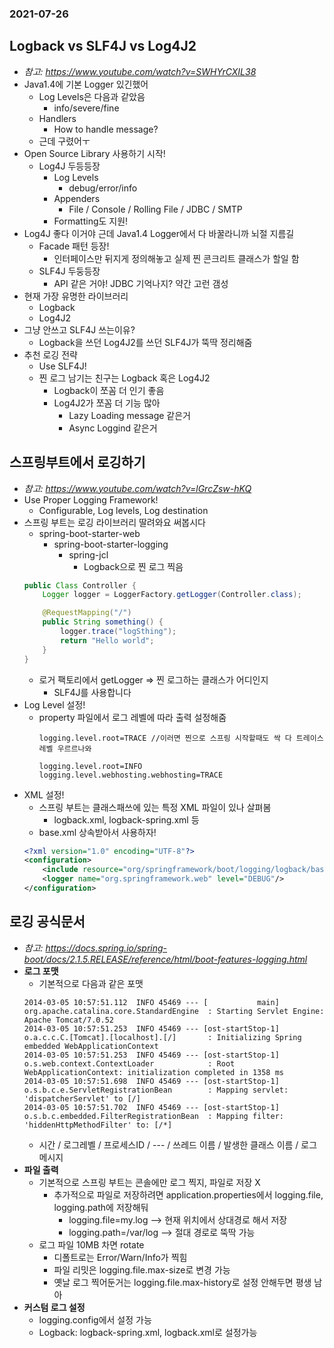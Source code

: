 ### 2021-07-26

## Logback vs SLF4J vs Log4J2
- *참고: https://www.youtube.com/watch?v=SWHYrCXIL38*
- Java1.4에 기본 Logger 있긴했어
    - Log Levels은 다음과 같았음
        - info/severe/fine
    - Handlers
        - How to handle message?
    - 근데 구렸어ㅜ
- Open Source Library 사용하기 시작!
    - Log4J 두등등장
        - Log Levels
            - debug/error/info
        - Appenders
            - File / Console / Rolling File / JDBC / SMTP
        - Formatting도 지원!
- Log4J 좋다 이거야 근데 Java1.4 Logger에서 다 바꿀라니까 뇌절 지름길
    - Facade 패턴 등장!
        - 인터페이스만 뒤지게 정의해놓고 실제 찐 콘크리트 클래스가 할일 함
    - SLF4J 두둥등장
        - API 같은 거야! JDBC 기억나지? 약간 고런 갬성
- 현재 가장 유명한 라이브러리
    - Logback
    - Log4J2
- 그냥 안쓰고 SLF4J 쓰는이유?
    - Logback을 쓰던 Log4J2를 쓰던 SLF4J가 뚝딱 정리해줌 
- 추천 로깅 전략
    - Use SLF4J!
    - 찐 로그 남기는 친구는 Logback 혹은 Log4J2
        - Logback이 쪼꼼 더 인기 좋음
        - Log4J2가 쪼꼼 더 기능 많아
            - Lazy Loading message 같은거
            - Async Loggind 같은거

## 스프링부트에서 로깅하기
- *참고: https://www.youtube.com/watch?v=lGrcZsw-hKQ*
- Use Proper Logging Framework!
    - Configurable, Log levels, Log destination
- 스프링 부트는 로깅 라이브러리 딸려와요 써봅시다
    - spring-boot-starter-web
        - spring-boot-starter-logging
            - spring-jcl
                - Logback으로 찐 로그 찍음
    ```java
    public Class Controller {
        Logger logger = LoggerFactory.getLogger(Controller.class);
    
        @RequestMapping("/")
        public String something() {
            logger.trace("logSthing");
            return "Hello world";
        }       
    }
    ```
    - 로거 팩토리에서 getLogger => 찐 로그하는 클래스가 어디인지
        - SLF4J를 사용합니다
- Log Level 설정!
    - property 파일에서 로그 레벨에 따라 출력 설정해줌
        ```properties
        logging.level.root=TRACE //이러면 찐으로 스프링 시작할때도 싹 다 트레이스레벨 우르르나와
        ```
        ```properties
        logging.level.root=INFO
        logging.level.webhosting.webhosting=TRACE
        ```
- XML 설정!
    - 스프링 부트는 클래스패쓰에 있는 특정 XML 파일이 있나 살펴봄
        - logback.xml, logback-spring.xml 등
    - base.xml 상속받아서 사용하자!
    ```xml
    <?xml version="1.0" encoding="UTF-8"?>
    <configuration>
        <include resource="org/springframework/boot/logging/logback/base.xml"/>
        <logger name="org.springframework.web" level="DEBUG"/>
    </configuration>
    ```

## 로깅 공식문서
- *참고: https://docs.spring.io/spring-boot/docs/2.1.5.RELEASE/reference/html/boot-features-logging.html*
- **로그 포맷**
    - 기본적으로 다음과 같은 포맷
    ```
    2014-03-05 10:57:51.112  INFO 45469 --- [           main] org.apache.catalina.core.StandardEngine  : Starting Servlet Engine: Apache Tomcat/7.0.52
    2014-03-05 10:57:51.253  INFO 45469 --- [ost-startStop-1] o.a.c.c.C.[Tomcat].[localhost].[/]       : Initializing Spring embedded WebApplicationContext
    2014-03-05 10:57:51.253  INFO 45469 --- [ost-startStop-1] o.s.web.context.ContextLoader            : Root WebApplicationContext: initialization completed in 1358 ms
    2014-03-05 10:57:51.698  INFO 45469 --- [ost-startStop-1] o.s.b.c.e.ServletRegistrationBean        : Mapping servlet: 'dispatcherServlet' to [/]
    2014-03-05 10:57:51.702  INFO 45469 --- [ost-startStop-1] o.s.b.c.embedded.FilterRegistrationBean  : Mapping filter: 'hiddenHttpMethodFilter' to: [/*]
    ```
    - 시간 / 로그레벨 / 프로세스ID / --- / 쓰레드 이름 / 발생한 클래스 이름 / 로그 메시지
- **파일 출력**
    - 기본적으로 스프링 부트는 콘솔에만 로그 찍지, 파일로 저장 X
        - 추가적으로 파일로 저장하려면 application.properties에서 logging.file, logging.path에 저장해둬
            - logging.file=my.log --> 현재 위치에서 상대경로 해서 저장
            - logging.path=/var/log --> 절대 경로로 뚝딱 가능
    - 로그 파일 10MB 차면 rotate
        - 디폴트로는 Error/Warn/Info가 찍힘
        - 파일 리밋은 logging.file.max-size로 변경 가능
        - 옛날 로그 찍어둔거는 logging.file.max-history로 설정 안해두면 평생 남아
- **커스텀 로그 설정**
    - logging.config에서 설정 가능
    - Logback: logback-spring.xml, logback.xml로 설정가능
